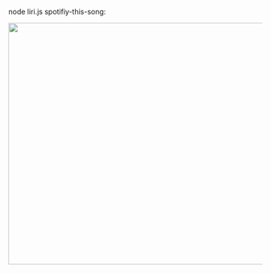 node liri.js spotifiy-this-song:

<img src="https://drive.google.com/file/d/1_yTsnuD5HcOWrYTfPhWfSZEpFXwv63lG/preview" width="640" height="480"></img>
